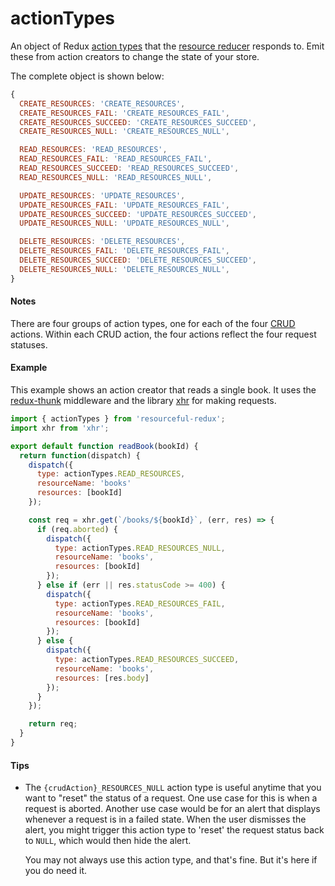 # actionTypes

An object of Redux [action types](http://redux.js.org/docs/basics/Actions.html)
that the [resource reducer](resource-reducer.md) responds to. Emit these from
action creators to change the state of your store.

The complete object is shown below:

```js
{
  CREATE_RESOURCES: 'CREATE_RESOURCES',
  CREATE_RESOURCES_FAIL: 'CREATE_RESOURCES_FAIL',
  CREATE_RESOURCES_SUCCEED: 'CREATE_RESOURCES_SUCCEED',
  CREATE_RESOURCES_NULL: 'CREATE_RESOURCES_NULL',

  READ_RESOURCES: 'READ_RESOURCES',
  READ_RESOURCES_FAIL: 'READ_RESOURCES_FAIL',
  READ_RESOURCES_SUCCEED: 'READ_RESOURCES_SUCCEED',
  READ_RESOURCES_NULL: 'READ_RESOURCES_NULL',

  UPDATE_RESOURCES: 'UPDATE_RESOURCES',
  UPDATE_RESOURCES_FAIL: 'UPDATE_RESOURCES_FAIL',
  UPDATE_RESOURCES_SUCCEED: 'UPDATE_RESOURCES_SUCCEED',
  UPDATE_RESOURCES_NULL: 'UPDATE_RESOURCES_NULL',

  DELETE_RESOURCES: 'DELETE_RESOURCES',
  DELETE_RESOURCES_FAIL: 'DELETE_RESOURCES_FAIL',
  DELETE_RESOURCES_SUCCEED: 'DELETE_RESOURCES_SUCCEED',
  DELETE_RESOURCES_NULL: 'DELETE_RESOURCES_NULL',
}
```

#### Notes

There are four groups of action types, one for each of the four
[CRUD](https://en.wikipedia.org/wiki/Create,_read,_update_and_delete) actions.
Within each CRUD action, the four actions reflect the four request statuses.

#### Example

This example shows an action creator that reads a single book. It uses the
[redux-thunk](https://github.com/gaearon/redux-thunk) middleware and the
library [xhr](https://github.com/naugtur/xhr) for making requests.

```js
import { actionTypes } from 'resourceful-redux';
import xhr from 'xhr';

export default function readBook(bookId) {
  return function(dispatch) {
    dispatch({
      type: actionTypes.READ_RESOURCES,
      resourceName: 'books'
      resources: [bookId]
    });

    const req = xhr.get(`/books/${bookId}`, (err, res) => {
      if (req.aborted) {
        dispatch({
          type: actionTypes.READ_RESOURCES_NULL,
          resourceName: 'books',
          resources: [bookId]
        });
      } else if (err || res.statusCode >= 400) {
        dispatch({
          type: actionTypes.READ_RESOURCES_FAIL,
          resourceName: 'books',
          resources: [bookId]
        });
      } else {
        dispatch({
          type: actionTypes.READ_RESOURCES_SUCCEED,
          resourceName: 'books',
          resources: [res.body]
        });
      }
    });

    return req;
  }
}
```

#### Tips

- The `{crudAction}_RESOURCES_NULL` action type is useful anytime that you want
  to "reset" the status of a request. One use case for this is when a request
  is aborted. Another use case would be for an alert that displays whenever a
  request is in a failed state. When the user dismisses the alert, you might
  trigger this action type to 'reset' the request status back to `NULL`, which
  would then hide the alert.

  You may not always use this action type, and that's fine. But it's here if
  you do need it.
